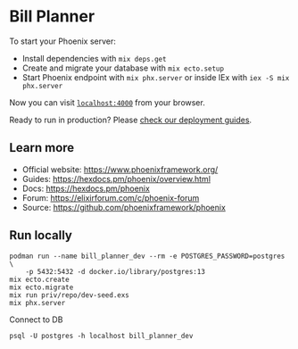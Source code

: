 # Bill Planner

To start your Phoenix server:

  * Install dependencies with `mix deps.get`
  * Create and migrate your database with `mix ecto.setup`
  * Start Phoenix endpoint with `mix phx.server` or inside IEx with `iex -S mix phx.server`

Now you can visit [`localhost:4000`](http://localhost:4000) from your browser.

Ready to run in production? Please [check our deployment guides](https://hexdocs.pm/phoenix/deployment.html).

## Learn more

  * Official website: https://www.phoenixframework.org/
  * Guides: https://hexdocs.pm/phoenix/overview.html
  * Docs: https://hexdocs.pm/phoenix
  * Forum: https://elixirforum.com/c/phoenix-forum
  * Source: https://github.com/phoenixframework/phoenix

## Run locally

```
podman run --name bill_planner_dev --rm -e POSTGRES_PASSWORD=postgres \
    -p 5432:5432 -d docker.io/library/postgres:13
mix ecto.create
mix ecto.migrate
mix run priv/repo/dev-seed.exs
mix phx.server
```

Connect to DB

```
psql -U postgres -h localhost bill_planner_dev
```
